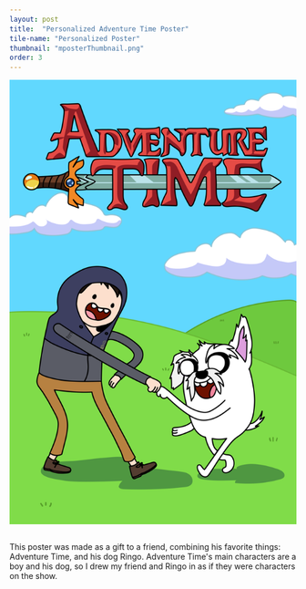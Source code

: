 ```yaml
---
layout: post
title:  "Personalized Adventure Time Poster"
tile-name: "Personalized Poster"
thumbnail: "mposterThumbnail.png"
order: 3
---
```



<div class="row">

  <div class="small-12 medium-6 large-6 columns">
    <img src="/img/mposter.png" alt="Hero Image">
  </div>

</div>

<br> 


This poster was made as a gift to a friend, combining his favorite things: Adventure Time, and his dog Ringo. Adventure Time's main characters are a boy and his dog, so I drew my friend and Ringo in as if they were characters on the show.
